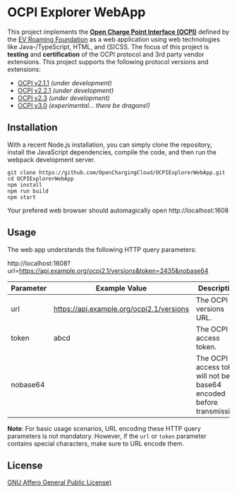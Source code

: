 # OCPI Explorer WebApp

This project implements the [**Open Charge Point Interface (OCPI)**](https://github.com/ocpi/ocpi) defined by the [EV Roaming Foundation](https://evroaming.org) as a web application using web technologies like Java-/TypeScript, HTML, and (S)CSS. The focus of this project is **testing** and **certification** of the OCPI protocol and 3rd party vendor extensions. This project supports the following protocol versions and extensions:

- [OCPI v2.1.1](https://github.com/ocpi/ocpi/tree/release-2.1.1-bugfixes) *(under development)*
- [OCPI v2.2.1](https://github.com/ocpi/ocpi/tree/release-2.2.1-bugfixes) *(under development)*
- [OCPI v2.3](https://github.com/ocpi/ocpi/tree/develop-2.3.0) *(under development)*
- [OCPI v3.0](https://github.com/ocpi/ocpi/tree/develop-3.0) *(experimental... there be dragons!)*


## Installation

With a recent Node.js installation, you can simply clone the repository, install the JavaScript dependencies, compile the code, and then run the webpack development server.

```
git clone https://github.com/OpenChargingCloud/OCPIExplorerWebApp.git
cd OCPIExplorerWebApp
npm install
npm run build
npm start
```

Your prefered web browser should automagically open http://localhost:1608


## Usage

The web app understands the following HTTP query parameters:

http://localhost:1608?url=https://api.example.org/ocpi2.1/versions&token=2435&nobase64


| Parameter | Example Value                            | Description                                                           |
|-----------|------------------------------------------|-----------------------------------------------------------------------|
| url       | https://api.example.org/ocpi2.1/versions | The OCPI versions URL.                                                |
| token     | abcd                                     | The OCPI access token.                                                |
| nobase64  |                                          | The OCPI access token will not be base64 encoded before transmission. |


**Note**: For basic usage scenarios, URL encoding these HTTP query parameters is not mandatory.
However, if the `url` or `token` parameter contains special characters, make sure to URL encode them.


## License

[GNU Affero General Public License)](LICENSE)
